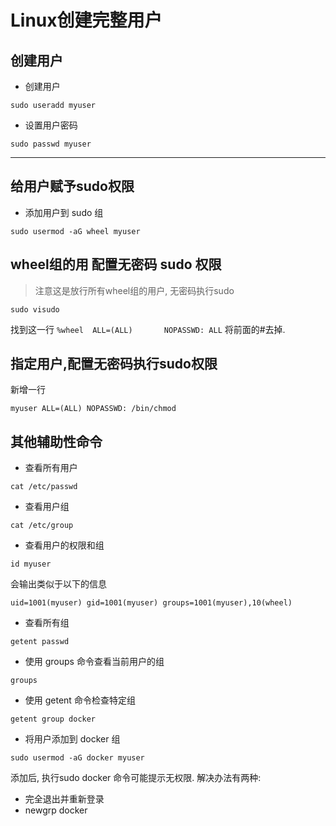 # Linux创建完整用户
## 创建用户
- 创建用户
```
sudo useradd myuser
```

- 设置用户密码
```
sudo passwd myuser
```
---

## 给用户赋予sudo权限
- 添加用户到 sudo 组
```
sudo usermod -aG wheel myuser
```

## wheel组的用 配置无密码 sudo 权限
> 注意这是放行所有wheel组的用户, 无密码执行sudo
```
sudo visudo
```

找到这一行 `%wheel  ALL=(ALL)       NOPASSWD: ALL`
将前面的#去掉. 

## 指定用户,配置无密码执行sudo权限
新增一行
```
myuser ALL=(ALL) NOPASSWD: /bin/chmod
```

## 其他辅助性命令
- 查看所有用户
```
cat /etc/passwd
```

- 查看用户组
```
cat /etc/group
```

- 查看用户的权限和组
```
id myuser
```
会输出类似于以下的信息
```
uid=1001(myuser) gid=1001(myuser) groups=1001(myuser),10(wheel)
```

- 查看所有组
```
getent passwd
```

- 使用 groups 命令查看当前用户的组
```
groups
```

- 使用 getent 命令检查特定组
```
getent group docker
``` 

- 将用户添加到 docker 组
```
sudo usermod -aG docker myuser
```
添加后, 执行sudo docker 命令可能提示无权限. 解决办法有两种:
- 完全退出并重新登录
- newgrp docker






